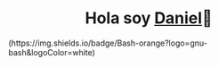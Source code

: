 <H1 align="center"> Hola soy <a href="https://github.com/Dgarridoo">Daniel</a>👋</h1>
(https://img.shields.io/badge/Bash-orange?logo=gnu-bash&logoColor=white)
